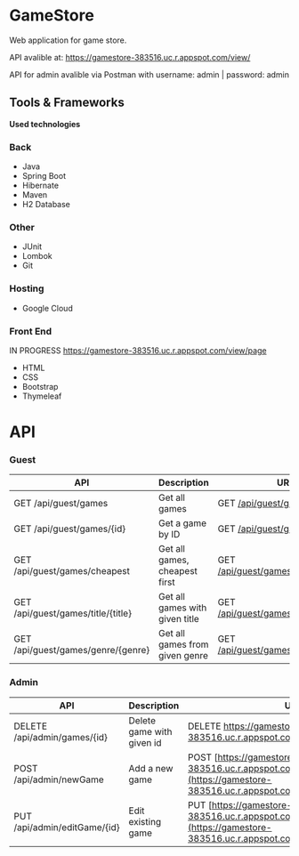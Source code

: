 # GameStore

Web application for game store.

API avalible at: https://gamestore-383516.uc.r.appspot.com/view/

API for admin avalible via Postman with username: admin | password: admin
## Tools & Frameworks

**Used technologies**
### Back
* Java
* Spring Boot
* Hibernate
* Maven
* H2 Database

### Other
* JUnit
* Lombok
* Git

### Hosting 
* Google Cloud

### Front End
IN PROGRESS
https://gamestore-383516.uc.r.appspot.com/view/page
* HTML
* CSS
* Bootstrap
* Thymeleaf

# API

### Guest

API                               | Description                     | URL
----------------------------------|---------------------------------|--------------
GET /api/guest/games              | Get all games                   | GET [/api/guest/games](https://gamestore-383516.uc.r.appspot.com/api/guest/games)
GET /api/guest/games/{id}         | Get a game by ID                | GET [/api/guest/games/1](https://gamestore-383516.uc.r.appspot.com/api/guest/games/1)
GET /api/guest/games/cheapest     | Get all games, cheapest first   | GET [/api/guest/games/cheapest](https://gamestore-383516.uc.r.appspot.com/api/guest/games/cheapest)
GET /api/guest/games/title/{title}| Get all games with given title  | GET [/api/guest/games/title/{title}](https://gamestore-383516.uc.r.appspot.com/api/guest/games/title/Cyberpunk)
GET /api/guest/games/genre/{genre}| Get all games from given genre  | GET [/api/guest/games/genre/{genre}](https://gamestore-383516.uc.r.appspot.com/api/guest/games/genre/RPG)

### Admin

API                               | Description                     | URL
----------------------------------|---------------------------------|--------------
DELETE /api/admin/games/{id}      | Delete game with given id       | DELETE https://gamestore-383516.uc.r.appspot.com/api/admin/games/1
POST /api/admin/newGame           | Add a new game                  | POST [https://gamestore-383516.uc.r.appspot.com/api/admin/newGame](https://gamestore-383516.uc.r.appspot.com/api/admin/newGame)
PUT /api/admin/editGame/{id}      | Edit existing game              | PUT [https://gamestore-383516.uc.r.appspot.com/api/admin/editGame/2](https://gamestore-383516.uc.r.appspot.com/api/admin/editGame/2)
